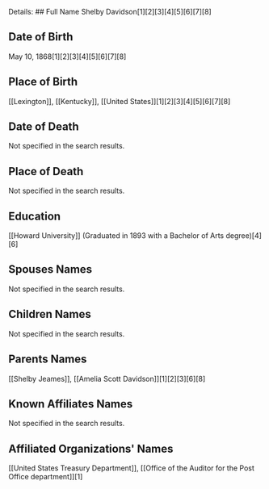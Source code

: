 Details: ## Full Name
Shelby Davidson[1][2][3][4][5][6][7][8]

## Date of Birth
May 10, 1868[1][2][3][4][5][6][7][8]

## Place of Birth
[[Lexington]], [[Kentucky]], [[United States]][1][2][3][4][5][6][7][8]

## Date of Death
Not specified in the search results.

## Place of Death
Not specified in the search results.

## Education
[[Howard University]] (Graduated in 1893 with a Bachelor of Arts degree)[4][6]

## Spouses Names
Not specified in the search results.

## Children Names
Not specified in the search results.

## Parents Names
[[Shelby Jeames]], [[Amelia Scott Davidson]][1][2][3][6][8]

## Known Affiliates Names
Not specified in the search results.

## Affiliated Organizations' Names
[[United States Treasury Department]],
[[Office of the Auditor for the Post Office department]][1]

